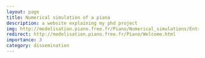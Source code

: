 ```yaml
---
layout: page
title: Numerical simulation of a piano
description: a website explaining my phd project
img: http://modelisation.piano.free.fr/Piano/Numerical_simulations/Entries/2012/4/18_Parameters_values_files/shapeimage_1.png
redirect: http://modelisation.piano.free.fr/Piano/Welcome.html
importance: 3
category: dissemination
---
```

